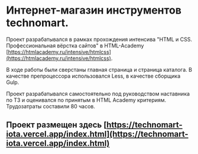 # Интернет-магазин инструментов technomart.

Проект разрабатывался в рамках прохождения интенсива "HTML и CSS. Профессиональная вёрстка сайтов" в HTML-Academy [https://htmlacademy.ru/intensive/htmlcss](https://htmlacademy.ru/intensive/htmlcss).

В ходе работы были сверстаны главная страница и страница каталога.
В качестве препроцессора использовался Less, в качестве сборщика Gulp.

Проект разрабатывался самостоятельно под руководством наставника по ТЗ и оценивался по принятым в HTML Academy критериям.\
Трудозатраты составили 80 часов.

## Проект размещен здесь [https://technomart-iota.vercel.app/index.html](https://technomart-iota.vercel.app/index.html)
